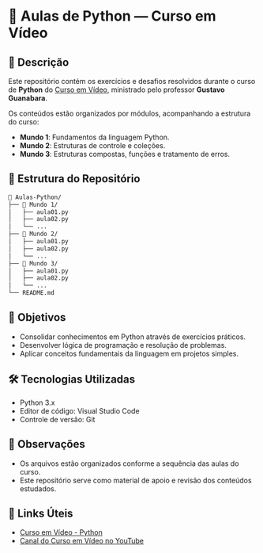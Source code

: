 
# 🐍 Aulas de Python — Curso em Vídeo

## 📘 Descrição
Este repositório contém os exercícios e desafios resolvidos durante o curso de **Python** do [Curso em Vídeo](https://www.cursoemvideo.com/), ministrado pelo professor **Gustavo Guanabara**.

Os conteúdos estão organizados por módulos, acompanhando a estrutura do curso:

- **Mundo 1**: Fundamentos da linguagem Python.
- **Mundo 2**: Estruturas de controle e coleções.
- **Mundo 3**: Estruturas compostas, funções e tratamento de erros.

## 🧠 Estrutura do Repositório

```bash
📁 Aulas-Python/
├── 📁 Mundo 1/
│   ├── aula01.py
│   ├── aula02.py
│   └── ...
├── 📁 Mundo 2/
│   ├── aula01.py
│   ├── aula02.py
│   └── ...
├── 📁 Mundo 3/
│   ├── aula01.py
│   ├── aula02.py
│   └── ...
└── README.md
```

## 🎯 Objetivos
- Consolidar conhecimentos em Python através de exercícios práticos.
- Desenvolver lógica de programação e resolução de problemas.
- Aplicar conceitos fundamentais da linguagem em projetos simples.

## 🛠️ Tecnologias Utilizadas
- Python 3.x
- Editor de código: Visual Studio Code
- Controle de versão: Git

## 📌 Observações
- Os arquivos estão organizados conforme a sequência das aulas do curso.
- Este repositório serve como material de apoio e revisão dos conteúdos estudados.

## 📎 Links Úteis
- [Curso em Vídeo - Python](https://www.cursoemvideo.com/course/curso-python-3/)
- [Canal do Curso em Vídeo no YouTube](https://www.youtube.com/c/CursoemV%C3%ADdeo)
